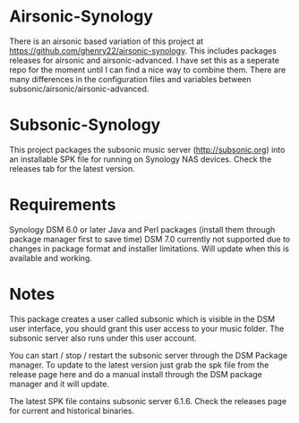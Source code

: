 # Airsonic-Synology
There is an airsonic based variation of this project at https://github.com/ghenry22/airsonic-synology. This includes packages releases for airsonic and airsonic-advanced.
I have set this as a seperate repo for the moment until I can find a nice way to combine them.  There are many differences in the configuration files and variables between subsonic/airsonic/airsonic-advanced.

# Subsonic-Synology
This project packages the subsonic music server (http://subsonic.org) into an installable SPK file for running on Synology NAS devices.  Check the releases tab for the latest version.

# Requirements
Synology DSM 6.0 or later
Java and Perl packages (install them through package manager first to save time)
DSM 7.0 currently not supported due to changes in package format and installer limitations.  Will update when this is available and working.

# Notes
This package creates a user called subsonic which is visible in the DSM user interface, you should grant this user access to your music folder.  The subsonic server also runs under this user account.

You can start / stop / restart the subsonic server through the DSM Package manager.  To update to the latest version just grab the spk file from the release page here and do a manual install through the DSM package manager and it will update.

The latest SPK file contains subsonic server 6.1.6.  Check the releases page for current and historical binaries.
